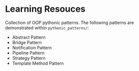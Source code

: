 # Learning Resouces
Collection of OOP pythonic patterns. The following patterns are demonstrated within `pythonic_patterns/`:
* Abstract Pattern
* Bridge Pattern
* Notification Pattern
* Pipeline Pattern
* Strategy Pattern
* Template Method Pattern
